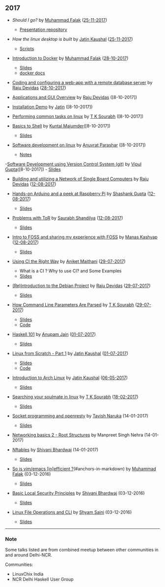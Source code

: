 ## 2017

- *Should I go?* by [Muhammad Falak](https://github.com/mfrw) ([25-11-2017])
    - [Presentation repository](https://github.com/mfrw/letsgo)

- *How the linux desktop is built* by [Jatin Kaushal](https://github.com/cocoa1231) ([25-11-2017])
    - [Scripts](../slides/How_the_Linux_Desktop_is_built_(Script).pdf)    
- [Introduction to Docker](#anchors-in-markdown) by [Muhammad Falak](https://github.com/mfrw) ([28-10-2017])
	- [Slides](https://github.com/mfrw/talks/blob/master/docker-intro/docker-intro.pdf)
	- [docker docs](https://docs.docker.com/)

- [Coding and configuring a web-app with a remote database server](#anchors-in-markdown) by [Raju Devidas](https://github.com/rajudev) ([28-10-2017])

- [Applications and GUI Overview](#anchors-in-markdown) by [Raju Devidas](https://github.com/rajudev)
([8-10-2017])

- [Installation Demo](#anchors-in-markdown) by [Jatin]( https://github.com/cocoa1231)
([8-10-2017])

- [Performing common tasks on linux](#anchors-in-markdown) by [T K Sourabh](https://github.com/sourabhtk37)
([8-10-2017])

- [Basics to Shell](#anchors-in-markdown) by [Kuntal Majumder](https://github.com/hellozee)([8-10-2017])
	- [Slides](https://hellozee.github.io/#/)

- [Software development on linux](#anchors-in-markdown) by [Anuvrat Parashar](https://github.com/bhanuvrat) ([8-10-2017])
	- [Notes](https://github.com/ILUGD/talks/blob/master/slides/Software_Development_Using_Linux.md)

-[Software Development using Version Control System (git)](#anchors-in-markdown) by [Vipul Gupta](https://github.com/vipulgupta2048)([8-10-2017])
	- [Slides](https://docs.google.com/presentation/d/1dLshLydrBL8t_X3nvOodi-LkH8iORocy8uadGrlslGc/edit?usp=sharing) 

- [Building and utilizing a Network of Single Board Computers](#anchors-in-markdown) by [Raju Devidas](https://github.com/rajudev) ([12-08-2017])

- [Hands-on Arduino and a peek at Raspberry Pi](#anchors-in-markdown) by [Shashank Gupta](https://github.com/lbsrex) ([12-08-2017])
	- [Slides](https://github.com/ILUGD/talks/blob/master/slides/Arduino.pptx)

- [Problems with ToR](#anchors-in-markdown) by [Saurabh Shandilya](https://github.com/beyondszine) ([12-08-2017])
	- [Slides](https://github.com/ILUGD/talks/files/1226821/Problems.with.ToR.pdf)

- [Intro to FOSS and sharing my experience with FOSS](#anchors-in-markdown) by [Manas Kashyap](https://github.com/Manas-kashyap) ([12-08-2017])
	- [Slides](https://github.com/Manas-kashyap/INTRO-TO-FOSS-/blob/master/fosss-manas.pdf)

- [Using CI the Right Way](#anchors-in-markdown) by [Aniket Maithani](https://github.com/aniketmaithani) ([29-07-2017]) 
	- What is a CI ? Why to use CI? and Some Examples
	- [Slides](https://github.com/ILUGD/talks/blob/master/slides/using_ci_the_right_way.pptx)

- [(Re)Introduction to the Debian Project](#anchors-in-markdown) by [Raju Devidas](https://gitlab.com/rajudev) ([29-07-2017])
	- [Slides]()

- [How Command Line Parameters Are Parsed](#anchors-in-markdown) by [T K Sourabh](https://github.com/sourabhtk37) ([29-07-2017])
	- [Slides](https://slides.com/tksourabh/how-command/)
	- [Code](https://github.com/sourabhtk37/Cmd-Line-Args)

- [Haskell 101](#anchors-in-markdown) by [Anupam Jain](https://github.com/ajnsit/) ([01-07-2017])
	- [Slides](https://speakerdeck.com/ajnsit/haskell-101)

- [Linux from Scratch - Part 1](#anchors-in-markdown) by [Jatin Kaushal](https://github.com/cocoa1231/) ([01-07-2017])
	- [Slides](http://slides.com/jatinkaushal/deck-2)
	- [Code](https://www.github.com/cocoa1231/lfs)

- [Introduction to Arch Linux](#anchors-in-markdown) by [Jatin Kaushal](https://github.com/cocoa1231/) ([06-05-2017])
	- [Slides](http://slides.com/jatinkaushal/deck#/)
  
- [Searching your soulmate in linux](#anchors-in-markdown) by [T K Sourabh](https://github.com/sourabhtk37) ([18-02-2017])
	- [Slides](http://slides.com/tksourabh/searching-your-soul-mate-in-linux#/)

- [Socket programming and openresty](#anchors-in-markdown) by [Tavish Naruka](https://github.com/ntavish) (14-01-2017)
  - [Slides](https://www.slideshare.net/tavishn/socket-programming-and-openresty)

- [Networking basics 2 - Root Structures](#anchors-in-markdown) by Manpreet Singh Nehra (14-01-2017)

- [Nftables](#anchors-in-markdown) by [Shivani Bhardwaj](https://github.com/shivan1b) (14-01-2017) 
	- [Slides](http://slides.com/shivanibhardwaj/netfilter-hooksan-easy-guide#/)

- [So is vim/emacs [in]efficient ?](#anchors-in-markdown)(#anchors-in-markdown) by [Muhammad Falak](https://github.com/mfrw) (03-12-2016)
	- [Slides](https://github.com/mfrw/talks/blob/master/ilugd-vi_emacs/ILUG_D_Talk_no_animation.pdf)

- [Basic Local Security Principles](#anchors-in-markdown) by [Shivani Bhardwaj](https://github.com/shivan1b) (03-12-2016)
	- [Slides](http://slides.com/shivanibhardwaj/local-security-principles#/)

- [Linux File Operations and CLI](#anchors-in-markdown) by [Shyam Saini](https://github.com/mystictot) (03-12-2016)
	- [Slides](https://github.com/mysticTot/My_Talks/blob/master/ilugd-talks/ilugd-3rd-December-2016/ilugd-3rd-december-2016-talk.pdf)
	



		   
---

### Note
Some talks listed are from combined meetup between other communities in and around Delhi-NCR.

Communities:
- LinuxChix India
- NCR Delhi Haskell User Group

[25-11-2017]: https://www.meetup.com/ilugdelhi/events/244273249/
[28-10-2017]: https://www.meetup.com/ilugdelhi/events/242531827/
[12-08-2017]: https://www.meetup.com/ILUGDelhi/events/240282525/
[01-07-2017]: https://www.meetup.com/ILUGDelhi/events/238711998/
[06-05-2017]: https://www.meetup.com/ILUGDelhi/events/237723048/
[29-07-2017]: https://www.meetup.com/ILUGDelhi/events/240237639/
[18-02-2017]: https://www.meetup.com/ILUGDelhi/events/237722792/
